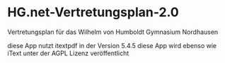 HG.net-Vertretungsplan-2.0
==========================

Vertretungsplan für das Wilhelm von Humboldt Gymnasium Nordhausen

diese App nutzt itextpdf in der Version 5.4.5
diese App wird ebenso wie iText unter der AGPL Lizenz veröffentlicht
